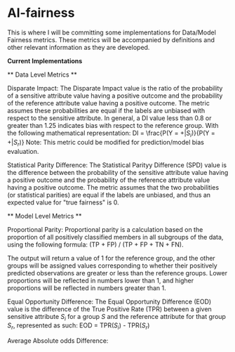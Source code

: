 # AI-fairness


This is where I will be committing some implementations for Data/Model Fairness metrics.
These metrics will be accompanied by definitions and other relevant information as they are developed.



****Current Implementations****

** Data Level Metrics **

Disparate Impact: 
The Disparate Impact value is the ratio of the probability of a sensitive attribute value having a positive
outcome and the probability of the reference attribute value having a positive outcome. The metric assumes these
probabilities are equal if the labels are unbiased with respect to the sensitive attribute.
In general, a DI value less than 0.8 or greater than 1.25 indicates bias with respect to
the reference group.
With the following mathematical representation:
DI = \frac{P(Y = +|*S*<sub>*i*</sub>)}{P(Y = +|*S*<sub>*r*</sub>)}
Note: This metric could be modified for prediction/model bias evaluation.

Statistical Parity Difference: 
The Statistical Parityy Difference (SPD) value is the difference between the probability
of the sensitive attribute value having a positive outcome and the probability of the 
reference attribute value having a positive outcome. The metric assumes that the two
probabilities (or statistical parities) are equal if the labels are unbiased,
and thus an expected value for "true fairness" is 0.

** Model Level Metrics **

Proportional Parity:
Proportional parity is a calculation based on the proportion of all positively
classified members in all subgroups of the data, using the following formula:
(TP + FP) / (TP + FP + TN + FN). 

The output will return a value of 1 for the reference group, and the other groups will be assigned 
values corresponding to whether their positively predicted observations are greater or less than the
reference groups. Lower proportions will be reflected in numbers lower than 1, and higher proportions
will be reflected in numbers greater than 1.

Equal Opportunity Difference:
The Equal Opportunity Difference (EOD) value is the difference of the True Positive Rate (TPR) between a 
given sensitive attribute *S*<sub>*i*</sub> for a group *S* and the reference attribute for that group *S*<sub>*r*</sub>, 
represented as such:
EOD = TPR(*S*<sub>*i*</sub>) - TPR(*S*<sub>*r*</sub>)

Average Absolute odds Difference:


